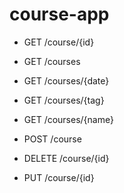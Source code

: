 # course-app

- GET /course/{id}
- GET /courses
- GET /courses/{date}
- GET /courses/{tag}
- GET /courses/{name}

- POST /course
- DELETE /course/{id}
- PUT /course/{id}